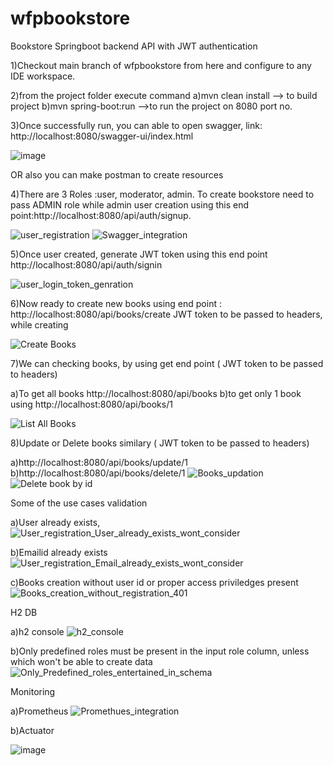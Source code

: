 # wfpbookstore
Bookstore Springboot backend API with JWT authentication

1)Checkout main branch of wfpbookstore from here and configure to any IDE workspace.

2)from the project folder execute command
  a)mvn clean install   --> to build project
  b)mvn spring-boot:run  -->to run the project on 8080 port no.
  
3)Once successfully run, you can able to open  swagger, link: http://localhost:8080/swagger-ui/index.html

![image](https://github.com/user-attachments/assets/58d258c6-8f5f-4555-997b-f60cca4c1b1c)


OR
also  you can make postman to create resources

4)There are 3 Roles :user, moderator, admin. To create bookstore need to pass ADMIN role while admin user creation using this end point:http://localhost:8080/api/auth/signup.

  ![user_registration](https://github.com/user-attachments/assets/d0dcdd2a-22ee-4776-8659-4f9ae321dae6)
  ![Swagger_integration](https://github.com/user-attachments/assets/3c9f25bc-2120-43e5-9a7b-94fe104a8280)


5)Once user created, generate JWT token using this end point http://localhost:8080/api/auth/signin

![user_login_token_genration](https://github.com/user-attachments/assets/e884e4a5-b631-41f1-85eb-6161483b991b)

6)Now ready to create new books using end point : http://localhost:8080/api/books/create  JWT token to be passed to headers, while creating

![Create Books](https://github.com/user-attachments/assets/05cbe2d6-e56c-4b96-946a-7cce02bbea18)

7)We can checking books, by using get end point ( JWT token to be passed to headers)

a)To get all books http://localhost:8080/api/books
b)to get only 1 book using http://localhost:8080/api/books/1

![List All Books](https://github.com/user-attachments/assets/265765d3-e62b-4772-aee3-86b23134375b)

8)Update or Delete books similary ( JWT token to be passed to headers)

a)http://localhost:8080/api/books/update/1
b)http://localhost:8080/api/books/delete/1
![Books_updation](https://github.com/user-attachments/assets/da5780df-f4fd-4302-b458-33fa4167b262)
![Delete book by id](https://github.com/user-attachments/assets/c3a43901-6e4b-478d-bbb1-d2a36c21dfee)


Some of the use cases validation

a)User already exists, 
![User_registration_User_already_exists_wont_consider](https://github.com/user-attachments/assets/59a23e1b-4fef-4b4f-bab0-a2289048998a)

b)Emailid already exists
![User_registration_Email_already_exists_wont_consider](https://github.com/user-attachments/assets/aff0e41f-5495-46dc-9726-bfaa39f51de9)

c)Books creation without user id or proper access priviledges present 
![Books_creation_without_registration_401](https://github.com/user-attachments/assets/46a37242-612c-4324-b311-98f570529b12)

H2 DB

a)h2 console 
![h2_console](https://github.com/user-attachments/assets/1500cb31-67b4-4401-82a8-273792a4c8bb)

b)Only predefined roles must be present in the input role column, unless which won't be able to create data
![Only_Predefined_roles_entertained_in_schema](https://github.com/user-attachments/assets/c56521c8-c9f7-4b2f-9c77-81d2e54409a1)

Monitoring

a)Prometheus
![Promethues_integration](https://github.com/user-attachments/assets/2e38cd08-2d85-45ce-a813-9cebcd197530)

b)Actuator


![image](https://github.com/user-attachments/assets/683dd0f5-731a-427c-898f-6122ce47eb3c)









